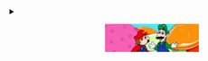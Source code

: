 <details>
  <summary>
    <p align="center">
      <kbd>
        &nbsp&nbsp
       <a href="#------" ><img src="spaghetti.png" height=50px></a>
       &nbsp&nbsp
      </kbd>
      </p>
  </summary><!--<h1>
  <p align="center"> <span title="Experience Five-Star Italian Dining like never before."> 🍝 </span> </p></h1>
  
   this is getting stupid -->

<p id="spaghetti" align="center"><a href="https://www.youtube.com/watch?v=fiVr34QCF_c">
  <img src="spaghetti.gif" height=400px> </a>
  </br>
  <img src='https://komarev.com/ghpvc/?username=nershman&color=grey' align='center' height=14>
</p>
</details>


  



<!--
**nershman/nershman** is a ✨ _special_ ✨ repository because its `README.md` (this file) appears on your GitHub profile.

Here are some ideas to get you started:

- 🔭 I’m currently working on ...
- 🌱 I’m currently learning ...
- 👯 I’m looking to collaborate on ...
- 🤔 I’m looking for help with ...
- 💬 Ask me about ...
- 📫 How to reach me: ...
- 😄 Pronouns: ...
- ⚡ Fun fact: ...
<center><img src="spaghetti.gif" style="filter: drop-shadow(30px 10px 40px #4444dd);"></center>
![](spaghetti.gif)

-->
